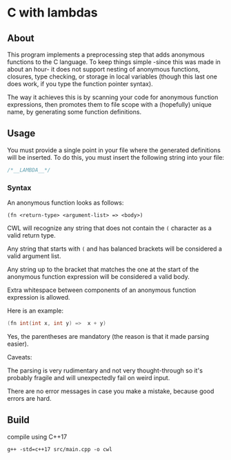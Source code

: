 # C with lambdas

## About

This program implements a preprocessing step that adds anonymous functions to the C language. To keep things simple -since this was made in about an hour- it does not support nesting of anonymous functions, closures, type checking, or storage in local variables (though this last one does work, if you type the function pointer syntax).

The way it achieves this is by scanning your code for anonymous function expressions, then promotes them to file scope with a (hopefully) unique name, by generating some function definitions.

## Usage

You must provide a single point in your file where the generated definitions will be inserted. To do this, you must insert the following string into your file:

```C
/*__LAMBDA__*/
```

### Syntax

An anonymous function looks as follows:

```
(fn <return-type> <argument-list> => <body>)
```

CWL will recognize any string that does not contain the `(` character as a valid return type.

Any string that starts with `(` and has balanced brackets will be considered a valid argument list.

Any string up to the bracket that matches the one at the start of the anonymous function expression will be considered a valid body.

Extra whitespace between components of an anonymous function expression is allowed.

Here is an example:

```C
(fn int(int x, int y) =>  x + y)
```

Yes, the parentheses are mandatory (the reason is that it made parsing easier).

Caveats:

The parsing is very rudimentary and not very thought-through so it's probably fragile and will unexpectedly fail on weird input.

There are no error messages in case you make a mistake, because good errors are hard.

## Build

compile using C++17

```shell
g++ -std=c++17 src/main.cpp -o cwl
```
